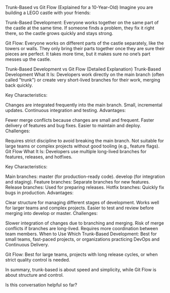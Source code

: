 Trunk-Based vs Git Flow (Explained for a 10-Year-Old)
Imagine you are building a LEGO castle with your friends:

Trunk-Based Development: Everyone works together on the same part of the castle at the same time. If someone finds a problem, they fix it right there, so the castle grows quickly and stays strong.

Git Flow: Everyone works on different parts of the castle separately, like the towers or walls. They only bring their parts together once they are sure their pieces are perfect. It takes more time, but it makes sure no one’s part messes up the castle.

Trunk-Based Development vs Git Flow (Detailed Explanation)
Trunk-Based Development
What It Is:
Developers work directly on the main branch (often called "trunk") or create very short-lived branches for their work, merging back quickly.

Key Characteristics:

Changes are integrated frequently into the main branch.
Small, incremental updates.
Continuous integration and testing.
Advantages:

Fewer merge conflicts because changes are small and frequent.
Faster delivery of features and bug fixes.
Easier to maintain and deploy.
Challenges:

Requires strict discipline to avoid breaking the main branch.
Not suitable for large teams or complex projects without good tooling (e.g., feature flags).
Git Flow
What It Is:
Developers use multiple long-lived branches for features, releases, and hotfixes.

Key Characteristics:

Main branches:
master (for production-ready code).
develop (for integration and staging).
Feature branches: Separate branches for new features.
Release branches: Used for preparing releases.
Hotfix branches: Quickly fix bugs in production.
Advantages:

Clear structure for managing different stages of development.
Works well for larger teams and complex projects.
Easier to test and review before merging into develop or master.
Challenges:

Slower integration of changes due to branching and merging.
Risk of merge conflicts if branches are long-lived.
Requires more coordination between team members.
When to Use Which
Trunk-Based Development:
Best for small teams, fast-paced projects, or organizations practicing DevOps and Continuous Delivery.

Git Flow:
Best for large teams, projects with long release cycles, or when strict quality control is needed.

In summary, trunk-based is about speed and simplicity, while Git Flow is about structure and control.







Is this conversation helpful so far?




